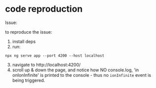 # code reproduction

Issue:

to reproduce the issue:
1. install deps
2. run:
```
npx ng serve app --port 4200 --host localhost       
```
3. navigate to http://localhost:4200/
4. scroll up & down the page, and notice how NO console.log, 'in onIonInfinite' is printed to the console - thus no `ionInfinite` event is being triggered.

